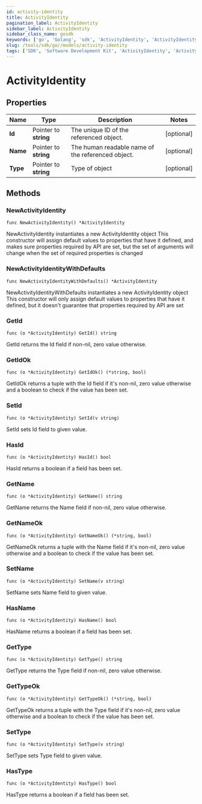 ```yaml
---
id: activity-identity
title: ActivityIdentity
pagination_label: ActivityIdentity
sidebar_label: ActivityIdentity
sidebar_class_name: gosdk
keywords: ['go', 'Golang', 'sdk', 'ActivityIdentity', 'ActivityIdentity'] 
slug: /tools/sdk/go//models/activity-identity
tags: ['SDK', 'Software Development Kit', 'ActivityIdentity', 'ActivityIdentity']
---
```


# ActivityIdentity

## Properties

Name | Type | Description | Notes
------------ | ------------- | ------------- | -------------
**Id** | Pointer to **string** | The unique ID of the referenced object. | [optional] 
**Name** | Pointer to **string** | The human readable name of the referenced object. | [optional] 
**Type** | Pointer to **string** | Type of object | [optional] 

## Methods

### NewActivityIdentity

`func NewActivityIdentity() *ActivityIdentity`

NewActivityIdentity instantiates a new ActivityIdentity object
This constructor will assign default values to properties that have it defined,
and makes sure properties required by API are set, but the set of arguments
will change when the set of required properties is changed

### NewActivityIdentityWithDefaults

`func NewActivityIdentityWithDefaults() *ActivityIdentity`

NewActivityIdentityWithDefaults instantiates a new ActivityIdentity object
This constructor will only assign default values to properties that have it defined,
but it doesn't guarantee that properties required by API are set

### GetId

`func (o *ActivityIdentity) GetId() string`

GetId returns the Id field if non-nil, zero value otherwise.

### GetIdOk

`func (o *ActivityIdentity) GetIdOk() (*string, bool)`

GetIdOk returns a tuple with the Id field if it's non-nil, zero value otherwise
and a boolean to check if the value has been set.

### SetId

`func (o *ActivityIdentity) SetId(v string)`

SetId sets Id field to given value.

### HasId

`func (o *ActivityIdentity) HasId() bool`

HasId returns a boolean if a field has been set.

### GetName

`func (o *ActivityIdentity) GetName() string`

GetName returns the Name field if non-nil, zero value otherwise.

### GetNameOk

`func (o *ActivityIdentity) GetNameOk() (*string, bool)`

GetNameOk returns a tuple with the Name field if it's non-nil, zero value otherwise
and a boolean to check if the value has been set.

### SetName

`func (o *ActivityIdentity) SetName(v string)`

SetName sets Name field to given value.

### HasName

`func (o *ActivityIdentity) HasName() bool`

HasName returns a boolean if a field has been set.

### GetType

`func (o *ActivityIdentity) GetType() string`

GetType returns the Type field if non-nil, zero value otherwise.

### GetTypeOk

`func (o *ActivityIdentity) GetTypeOk() (*string, bool)`

GetTypeOk returns a tuple with the Type field if it's non-nil, zero value otherwise
and a boolean to check if the value has been set.

### SetType

`func (o *ActivityIdentity) SetType(v string)`

SetType sets Type field to given value.

### HasType

`func (o *ActivityIdentity) HasType() bool`

HasType returns a boolean if a field has been set.


